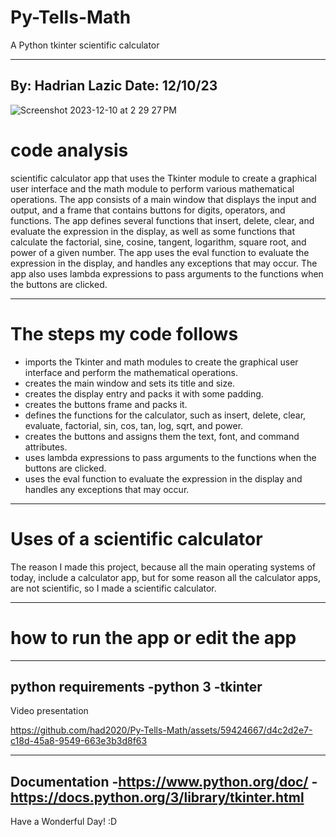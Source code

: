 # Py-Tells-Math
A Python tkinter scientific calculator 

----------------------------
By: Hadrian Lazic Date: 12/10/23
----------------------------

![Screenshot 2023-12-10 at 2 29 27 PM](https://github.com/had2020/Py-Tells-Math/assets/59424667/d04c2474-52db-404b-81da-d31240f09c42)


# code analysis
scientific calculator app that uses the Tkinter module to create a graphical user interface and the math module to perform various 
mathematical operations. The app consists of a main window that displays the input and output, and a frame that contains buttons for 
digits, operators, and functions. The app defines several functions that insert, delete, clear, and evaluate the expression in the 
display, as well as some functions that calculate the factorial, sine, cosine, tangent, logarithm, square root, and power of a given 
number. The app uses the eval function to evaluate the expression in the display, and handles any exceptions that may occur. The app 
also uses lambda expressions to pass arguments to the functions when the buttons are clicked.

----------------------------

# The steps my code follows
- imports the Tkinter and math modules to create the graphical user interface and perform the mathematical operations.
- creates the main window and sets its title and size.
- creates the display entry and packs it with some padding.
- creates the buttons frame and packs it.
- defines the functions for the calculator, such as insert, delete, clear, evaluate, factorial, sin, cos, tan, log, sqrt, and power.
- creates the buttons and assigns them the text, font, and command attributes.
- uses lambda expressions to pass arguments to the functions when the buttons are clicked.
- uses the eval function to evaluate the expression in the display and handles any exceptions that may occur.
  
----------------------------
# Uses of a scientific calculator 
The reason I made this project, because all the main operating systems of today, include a calculator app, but for 
some reason all the calculator apps, are not scientific, so I made a scientific calculator.

----------------------------
# how to run the app or edit the app
----------------------------
python requirements
-python 3
-tkinter 
----------------------------
Video presentation

https://github.com/had2020/Py-Tells-Math/assets/59424667/d4c2d2e7-c18d-45a8-9549-663e3b3d8f63

-----------------
Documentation -https://www.python.org/doc/ -https://docs.python.org/3/library/tkinter.html 
----------------------------
Have a Wonderful Day! :D

